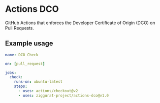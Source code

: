 # Actions DCO

GitHub Actions that enforces the Developer Certificate of Origin (DCO) on Pull Requests.

## Example usage

```yml
name: DCO Check

on: [pull_request]

jobs:
  check:
    runs-on: ubuntu-latest
    steps:
      - uses: actions/checkout@v2
      - uses: ziggurat-project/actions-dco@v1.0
```
